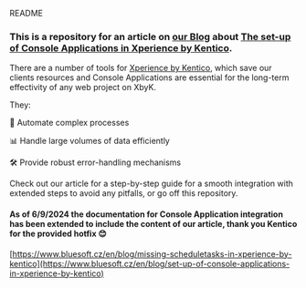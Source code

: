 README

### This is a repository for an article on [our Blog](https://www.bluesoft.cz/en/blog) about [The set-up of Console Applications in Xperience by Kentico](https://www.bluesoft.cz/en/blog/set-up-of-console-applications-in-xperience-by-kentico ).

There are a number of tools for [Xperience by Kentico](https://www.kentico.com/), which save our clients resources and Console Applications are essential for the long-term effectivity of any web project on XbyK.

They: 

🤖 Automate complex processes

📊 Handle large volumes of data efficiently

🛠️ Provide robust error-handling mechanisms

Check out our article for a step-by-step guide for a smooth integration with extended steps to avoid any pitfalls, or go off this repository.

#### As of 6/9/2024 the documentation for Console Application integration has been extended to include the content of our article, thank you Kentico for the provided hotfix 😊

[https://www.bluesoft.cz/en/blog/missing-scheduletasks-in-xperience-by-kentico](https://www.bluesoft.cz/en/blog/set-up-of-console-applications-in-xperience-by-kentico)
